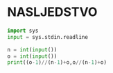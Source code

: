 # NASLJEDSTVO

```python
import sys
input = sys.stdin.readline

n = int(input())
o = int(input())
print((o-1)//(n-1)+o,o//(n-1)+o)
```
